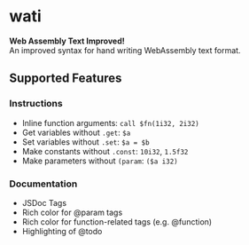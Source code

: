 # wati
**Web Assembly Text Improved!**
<br>
An improved syntax for hand writing WebAssembly text format.


## Supported Features
### Instructions
 - Inline function arguments: `call $fn(1i32, 2i32)`
 - Get variables without `.get`: `$a`
 - Set variables without `.set`: `$a = $b`
 - Make constants without `.const`: `10i32`, `1.5f32`
 - Make parameters without `(param`: `($a i32)`
### Documentation
 - JSDoc Tags
 - Rich color for @param tags
 - Rich color for function-related tags (e.g. @function)
 - Highlighting of @todo